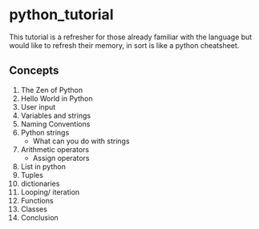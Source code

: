 # __python_tutorial__
This tutorial is a refresher for those already familiar with the language but would like to refresh their memory, in sort is like a python cheatsheet.
## Concepts
1. The Zen of Python
2. Hello World in Python
3. User input
4. Variables and strings
5. Naming Conventions
6. Python strings
    - What can you do with strings
7. Arithmetic operators
    - Assign operators
8. List in python
9. Tuples
10. dictionaries
11. Looping/ iteration
12. Functions 
13. Classes
14. Conclusion